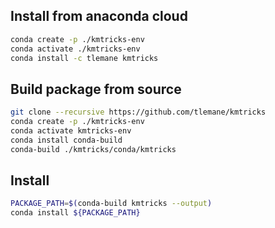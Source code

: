 ## Install from anaconda cloud
```bash
conda create -p ./kmtricks-env
conda activate ./kmtricks-env
conda install -c tlemane kmtricks
```
## Build package from source
```bash
git clone --recursive https://github.com/tlemane/kmtricks
conda create -p ./kmtricks-env
conda activate kmtricks-env
conda install conda-build
conda-build ./kmtricks/conda/kmtricks
```

## Install

```bash
PACKAGE_PATH=$(conda-build kmtricks --output)
conda install ${PACKAGE_PATH}
```